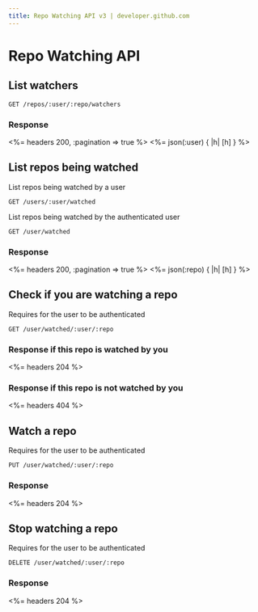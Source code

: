 ```yaml
---
title: Repo Watching API v3 | developer.github.com
---
```


# Repo Watching API

## List watchers

    GET /repos/:user/:repo/watchers

### Response

<%= headers 200, :pagination => true %>
<%= json(:user) { |h| [h] } %>

## List repos being watched

List repos being watched by a user

    GET /users/:user/watched

List repos being watched by the authenticated user

    GET /user/watched

### Response

<%= headers 200, :pagination => true %>
<%= json(:repo) { |h| [h] } %>

## Check if you are watching a repo

Requires for the user to be authenticated

    GET /user/watched/:user/:repo

### Response if this repo is watched by you

<%= headers 204 %>

### Response if this repo is not watched by you

<%= headers 404 %>

## Watch a repo

Requires for the user to be authenticated

    PUT /user/watched/:user/:repo

### Response

<%= headers 204 %>

## Stop watching a repo

Requires for the user to be authenticated

    DELETE /user/watched/:user/:repo

### Response

<%= headers 204 %>
